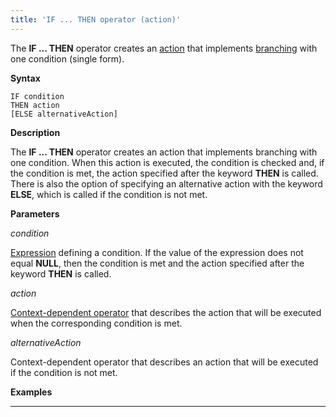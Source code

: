 ```yaml
---
title: 'IF ... THEN operator (action)'
---
```


The **IF ... THEN** operator creates an [action](Actions.md) that implements [branching](5275770.html#Branching(CASE,IF,MULTI)-single) with one condition (single form).

**Syntax**

    IF condition 
    THEN action
    [ELSE alternativeAction]

**Description**

The **IF ... THEN** operator creates an action that implements branching with one condition. When this action is executed, the condition is checked and, if the condition is met, the action specified after the keyword **THEN** is called. There is also the option of specifying an alternative action with the keyword **ELSE**, which is called if the condition is not met.

**Parameters**

*condition*

[Expression](Expression.md) defining a condition. If the value of the expression does not equal **NULL**, then the condition is met and the action specified after the keyword **THEN** is called.

*action*

[Context-dependent operator](Action-operator_36307157.html#Actionoperator-contextdependent) that describes the action that will be executed when the corresponding condition is met.

*alternativeAction*

Context-dependent operator that describes an action that will be executed if the condition is not met.

**Examples**

****************************************



  
